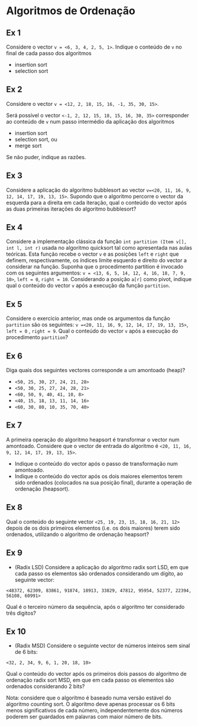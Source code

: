 # Algoritmos de Ordenação

## Ex 1

Considere o vector `v = <6, 3, 4, 2, 5, 1>`. Indique o conteúdo de `v` no final de cada passo dos algoritmos

- insertion sort
- selection sort

## Ex 2

Considere o vector `v = <12, 2, 18, 15, 16, -1, 35, 30, 15>`.

Será possível o vector `<-1, 2, 12, 15, 18, 15, 16, 30, 35>` corresponder ao conteúdo de `v` num passo intermédio da aplicação dos algoritmos

- insertion sort
- selection sort, ou
- merge sort

Se não puder, indique as razões.

## Ex 3

Considere a aplicação do algoritmo bubblesort ao vector `v=<20, 11, 16, 9, 12, 14, 17, 19, 13, 15>`. Supondo que o algoritmo percorre o vector da esquerda para a direita em cada iteração, qual o conteúdo do vector após as duas primeiras iterações do algoritmo bubblesort?

## Ex 4

Considere a implementação clássica da função `int partition (Item v[], int l, int r)` usada no algoritmo quicksort tal como apresentada nas aulas teóricas. Esta função recebe o vector `v` e as posições `left` e `right` que definem, respectivamente, os índices limite esquerdo e direito do vector a considerar na função. Suponha que o procedimento partition é invocado com os seguintes argumentos: `v = <13, 6, 5, 14, 12, 4, 16, 18, 7, 9, 10>`, `left = 0`, `right = 10`.  Considerando a posição `a[r]` como pivot, indique qual o conteúdo do vector `v` após a execução da função `partition`.

## Ex 5

Considere o exercício anterior, mas onde os argumentos da função `partition` são os seguintes: `v =<20, 11, 16, 9, 12, 14, 17, 19, 13, 15>`, `left = 0` , `right = 9`. Qual o conteúdo do vector `v` após a execução do procedimento `partition`?

## Ex 6

Diga quais dos seguintes vectores corresponde a um amontoado (heap)?

- `<50, 25, 30, 27, 24, 21, 28>`
- `<50, 30, 25, 27, 24, 28, 21>`
- `<60, 50, 9, 40, 41, 10, 8>`
- `<40, 15, 18, 13, 11, 14, 16>`
- `<60, 30, 80, 10, 35, 70, 40>`

## Ex 7

A primeira operação do algoritmo heapsort é transformar o vector num amontoado. Considere que o vector de entrada do algoritmo é `<20, 11, 16, 9, 12, 14, 17, 19, 13, 15>`.

- Indique o conteúdo do vector após o passo de transformação num amontoado.
- Indique o conteúdo do vector após os dois maiores elementos terem sido ordenados (colocados na sua posição final), durante a operação de ordenação (heapsort).

## Ex 8

Qual o conteúdo do seguinte vector `<25, 19, 23, 15, 18, 16, 21, 12>` depois de os dois primeiros elementos (i.e. os dois maiores) terem sido ordenados, utilizando o algoritmo de ordenação heapsort?

## Ex 9

- (Radix LSD) Considere a aplicação do algoritmo radix sort LSD, em que cada passo os elementos são ordenados considerando um dígito, ao seguinte vector:

`<48372, 62309, 83861, 91874, 18913, 33829, 47812, 95954, 52377, 22394, 56108, 60991>`

Qual é o terceiro número da sequência, após o algoritmo ter considerado três digitos?

## Ex 10

- (Radix MSD) Considere o seguinte vector de números inteiros sem sinal de 6 bits:

`<32, 2, 34, 9, 6, 1, 20, 18, 10>`

Qual o conteúdo do vector após os primeiros dois passos do algoritmo de ordenação radix sort MSD, em que em cada passo os elementos são ordenados considerando 2 bits?

Nota: considere que o algoritmo é baseado numa versão estável do algoritmo counting sort. O algoritmo deve apenas processar os 6 bits menos significativos de cada número, independentemente dos números poderem ser guardados em palavras com maior número de bits.
